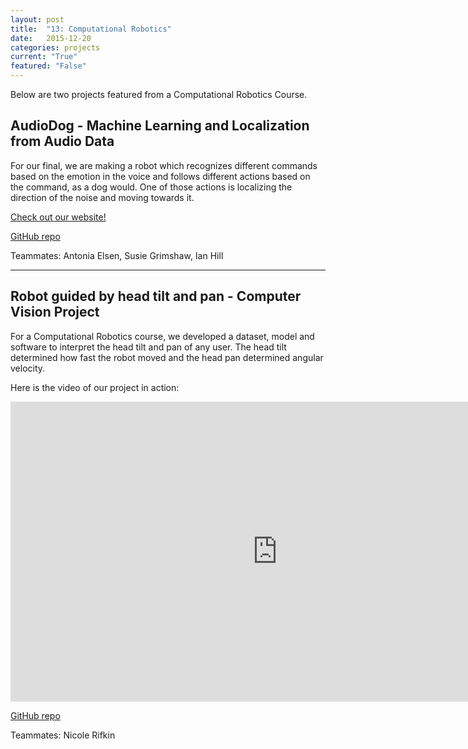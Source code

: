 ```yaml
---
layout: post
title:  "13: Computational Robotics"
date:   2015-12-20
categories: projects
current: "True"
featured: "False"
---
```

Below are two projects featured from a Computational Robotics Course.

<h2> AudioDog - Machine Learning and Localization from Audio Data </h2>

For our final, we are making a robot which recognizes different commands based on the emotion in the voice and follows different actions based on the command, as a dog would. One of those actions is localizing the direction of the noise and moving towards it. 

[Check out our website!](https://teamaudiodog.weebly.com)

[GitHub repo](https://github.com/jamiesarahg/AudioDog)

Teammates: Antonia Elsen, Susie Grimshaw, Ian Hill
<hr>

<h2> Robot guided by head tilt and pan - Computer Vision Project </h2>

For a Computational Robotics course, we developed a dataset, model and software to interpret the head tilt and pan of any user. The head tilt determined how fast the robot moved and the head pan determined angular velocity.

Here is the video of our project in action:

<div class="video-container">
<iframe width="854" height="480" src="https://www.youtube.com/embed/S-CmvTUCd8c" frameborder="0" allowfullscreen></iframe>
</div>

[GitHub repo](https://github.com/jamiesarahg/CVFaceDetection)

Teammates: Nicole Rifkin


